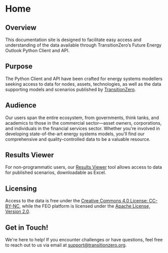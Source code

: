 # Home

## Overview

This documentation site is designed to facilitate easy access and understanding of the data available through TransitionZero’s Future Energy Outlook Python Client and API.

## Purpose

The Python Client and API have been crafted for energy systems modellers seeking access to data for nodes, assets, technologies, as well as the data supporting models and scenarios published by <a href="https://www.transitionzero.org/" target="_blank">TransitionZero</a>.

## Audience

Our users span the entire ecosystem, from governments, think tanks, and academics to those in the commercial sector—asset owners, corporations, and individuals in the financial services sector. Whether you're involved in developing state-of-the-art energy systems models, you'll find our comprehensive and quality-controlled data to be a valuable resource.

## Results Viewer

For non-programmatic users, our <a href="https://feo.transitionzero.org/" target="_blank">Results Viewer</a> tool allows access to data for published scenarios, downloadable as Excel.

## Licensing

Access to the data is free under the <a href="https://creativecommons.org/licenses/by-nc/4.0/deed.en" target="_blank">Creative Commons 4.0 License: CC-BY-NC</a>, while the FEO platform is licensed under the <a href="https://github.com/transition-zero/feo-client-examples/blob/main/LICENSE" target="_blank">Apache License, Version 2.0</a>.

## Get in Touch!

We're here to help! If you encounter challenges or have questions, feel free to reach out to us via email at <a href="mailto:support@transitionzero.org" target="_blank">support@transitionzero.org</a>.
